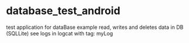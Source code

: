 # database_test_android

test application for dataBase example
read, writes and deletes data in DB (SQLLite)
see logs in logcat with tag: myLog
